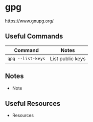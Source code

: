 # gpg

<https://www.gnupg.org/>

## Useful Commands

| Command           | Notes            |
| ----------------- | ---------------- |
| `gpg --list-keys` | List public keys |

## Notes

- Note

## Useful Resources

- Resources
